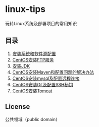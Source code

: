# linux-tips
玩转Linux系统及部署项目的常用知识

## 目录

1. [安装系统和软件源配置](docs/software-sources.md)
2. [CentOS安装FTP服务](docs/vsftp.md)
3. [安装JDK](docs/install-jdk.md)
4. [CentOS安装Maven和配置问题的解决办法](docs/install-maven.md)
5. [CentOS安装mysql及配置远程连接](docs/install-mysql.md)
6. [CentOS安装Git及配置SSH秘钥](docs/install-git.md)
7. [CentOS安装Tomcat](docs/install-tomcat.md)

## License

公共领域（public domain）

